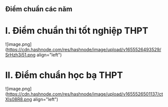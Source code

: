 ## Điểm chuẩn các năm

# I. Điểm chuẩn thi tốt nghiệp THPT

![image.png](https://cdn.hashnode.com/res/hashnode/image/upload/v1655526493529/SrHzh3i51.png align="left")

# II. Điểm chuẩn học bạ THPT

![image.png](https://cdn.hashnode.com/res/hashnode/image/upload/v1655526501137/ctXIs08R8.png align="left")
